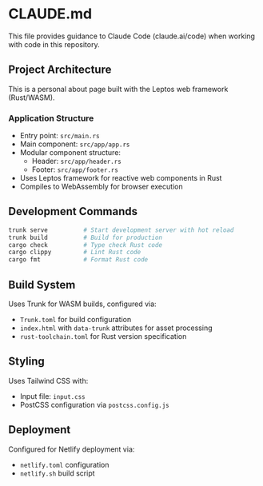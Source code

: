 # CLAUDE.md

This file provides guidance to Claude Code (claude.ai/code) when working with code in this repository.

## Project Architecture

This is a personal about page built with the Leptos web framework (Rust/WASM).

### Application Structure
- Entry point: `src/main.rs`
- Main component: `src/app/app.rs` 
- Modular component structure:
  - Header: `src/app/header.rs`
  - Footer: `src/app/footer.rs`
- Uses Leptos framework for reactive web components in Rust
- Compiles to WebAssembly for browser execution

## Development Commands

```bash
trunk serve          # Start development server with hot reload
trunk build          # Build for production
cargo check          # Type check Rust code
cargo clippy         # Lint Rust code
cargo fmt            # Format Rust code
```

## Build System

Uses Trunk for WASM builds, configured via:
- `Trunk.toml` for build configuration
- `index.html` with `data-trunk` attributes for asset processing
- `rust-toolchain.toml` for Rust version specification

## Styling

Uses Tailwind CSS with:
- Input file: `input.css` 
- PostCSS configuration via `postcss.config.js`

## Deployment

Configured for Netlify deployment via:
- `netlify.toml` configuration
- `netlify.sh` build script
